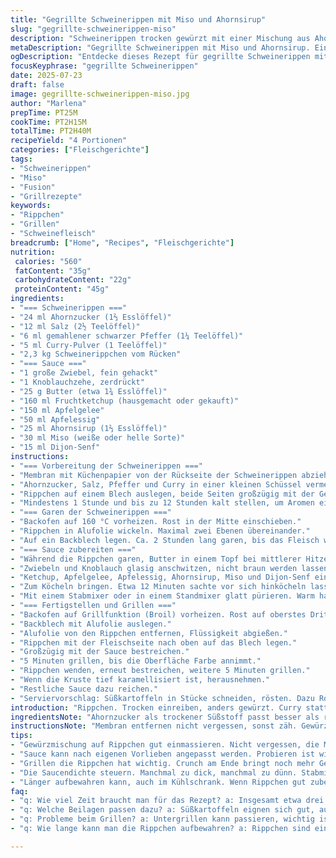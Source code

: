 ```yaml
---
title: "Gegrillte Schweinerippen mit Miso und Ahornsirup"
slug: "gegrillte-schweinerippen-miso"
description: "Schweinerippen trocken gewürzt mit einer Mischung aus Ahornzucker, Salz, schwarzem Pfeffer und Curry. Anschließend langsam im Ofen gegart. Sauce mit Zwiebeln, Knoblauch, Apfelgelee, Apfelessig, Miso, Ahornsirup und Dijon-Senf, eingekocht und püriert. Abschluss durch schnelles Grillen mit reichlich Sauce, bis karamellisiert. Geschmacksträger Miso ersetzt Sojasauce, Curry ersetzt Senfpulver, kurzes Einweichen. Lagerzeit leicht variiert und Garzeit minimal angepasst. Das Resultat saftig, süß-säuerlich, umami-reich. 4 Portionen."
metaDescription: "Gegrillte Schweinerippen mit Miso und Ahornsirup. Ein köstliche Rezept mit süß-säuerlicher Sauce und kräftigen Gewürzen. Perfekt für den nächsten Grillabend."
ogDescription: "Entdecke dieses Rezept für gegrillte Schweinerippen mit einer einzigartigen Miso-Ahornsirup-Sauce. Ein Genuss für alle Liebhaber von fusion Küche."
focusKeyphrase: "gegrillte Schweinerippen"
date: 2025-07-23
draft: false
image: gegrillte-schweinerippen-miso.jpg
author: "Marlena"
prepTime: PT25M
cookTime: PT2H15M
totalTime: PT2H40M
recipeYield: "4 Portionen"
categories: ["Fleischgerichte"]
tags:
- "Schweinerippen"
- "Miso"
- "Fusion"
- "Grillrezepte"
keywords:
- "Rippchen"
- "Grillen"
- "Schweinefleisch"
breadcrumb: ["Home", "Recipes", "Fleischgerichte"]
nutrition: 
 calories: "560"
 fatContent: "35g"
 carbohydrateContent: "22g"
 proteinContent: "45g"
ingredients:
- "=== Schweinerippen ==="
- "24 ml Ahornzucker (1⅔ Esslöffel)"
- "12 ml Salz (2½ Teelöffel)"
- "6 ml gemahlener schwarzer Pfeffer (1¼ Teelöffel)"
- "5 ml Curry-Pulver (1 Teelöffel)"
- "2,3 kg Schweinerippchen vom Rücken"
- "=== Sauce ==="
- "1 große Zwiebel, fein gehackt"
- "1 Knoblauchzehe, zerdrückt"
- "25 g Butter (etwa 1¾ Esslöffel)"
- "160 ml Fruchtketchup (hausgemacht oder gekauft)"
- "150 ml Apfelgelee"
- "50 ml Apfelessig"
- "25 ml Ahornsirup (1⅔ Esslöffel)"
- "30 ml Miso (weiße oder helle Sorte)"
- "15 ml Dijon-Senf"
instructions:
- "=== Vorbereitung der Schweinerippen ==="
- "Membran mit Küchenpapier von der Rückseite der Schweinerippen abziehen. Auf einem stabilen Untergrund arbeiten."
- "Ahornzucker, Salz, Pfeffer und Curry in einer kleinen Schüssel vermengen."
- "Rippchen auf einem Blech auslegen, beide Seiten großzügig mit der Gewürzmischung einreiben. Mit Frischhaltefolie abdecken."
- "Mindestens 1 Stunde und bis zu 12 Stunden kalt stellen, um Aromen einzuziehen."
- "=== Garen der Schweinerippen ==="
- "Backofen auf 160 °C vorheizen. Rost in der Mitte einschieben."
- "Rippchen in Alufolie wickeln. Maximal zwei Ebenen übereinander."
- "Auf ein Backblech legen. Ca. 2 Stunden lang garen, bis das Fleisch weich ist, leichte Anpassung möglich."
- "=== Sauce zubereiten ==="
- "Während die Rippchen garen, Butter in einem Topf bei mittlerer Hitze schmelzen."
- "Zwiebeln und Knoblauch glasig anschwitzen, nicht braun werden lassen."
- "Ketchup, Apfelgelee, Apfelessig, Ahornsirup, Miso und Dijon-Senf einrühren."
- "Zum Köcheln bringen. Etwa 12 Minuten sachte vor sich hinköcheln lassen, bis die Sauce eindickt."
- "Mit einem Stabmixer oder in einem Standmixer glatt pürieren. Warm halten."
- "=== Fertigstellen und Grillen ==="
- "Backofen auf Grillfunktion (Broil) vorheizen. Rost auf oberstes Drittel."
- "Backblech mit Alufolie auslegen."
- "Alufolie von den Rippchen entfernen, Flüssigkeit abgießen."
- "Rippchen mit der Fleischseite nach oben auf das Blech legen."
- "Großzügig mit der Sauce bestreichen."
- "5 Minuten grillen, bis die Oberfläche Farbe annimmt."
- "Rippchen wenden, erneut bestreichen, weitere 5 Minuten grillen."
- "Wenn die Kruste tief karamellisiert ist, herausnehmen."
- "Restliche Sauce dazu reichen."
- "Serviervorschlag: Süßkartoffeln in Stücke schneiden, rösten. Dazu Rotkohlsalat mit Apfelessigdressing."
introduction: "Rippchen. Trocken einreiben, anders gewürzt. Curry statt Senfpulver, um Nuancen zu geben. Süße passt nicht nur vom Ahorn, sondern auch vom Apfel in der Sauce. Weißes Miso rein, um milde Umami-Note. Ketchup nicht zu sauer, lieber hausgemacht oder mild. Lange Wärme macht das Fleisch zart. Trotzdem grillen oben drauf, für Textur. Sauce aufmixen, fast wie Barbecue, aber feiner. 4 Personen an einem Sonntag. Kann auch länger im Kühlschrank liegen. Vorbereitung flexibel. So ähnlich asiatisch trifft französisch. Dicke Schichten Geschmack. Nicht zu langweilig. Man nimmt sich Zeit, nicht pressiert."
ingredientsNote: "Ahornzucker als trockener Süßstoff passt besser als reiner Ahornsirup, um direkt auf das Fleisch zu legen, sonst wird es zäh oder zu feucht. Curry-Pulver ersetzt Senfpulver mit leicht exotischem Tasteffekt, eine kleine überraschende Note. Miso hell, weil dunkles zu dominant sein kann. Apfelgelee gibt Fruchtigkeit und Bindung, statt normaler Marmelade mehr Balance. Ketchup am besten leicht süßlich oder sogar Gemüse-basiert. Ahornsirup in der Sauce gibt nochmals Süße, die karamellisiert. Salzmenge erhöht, da Schweinefleisch stark saugt. Bei der Zwiebel die Menge leicht reduziert, damit Sauce nicht zu dominant wird. Knoblauch fein, um nicht zu beissen. Butter sorgt für geschmeidige Basis, kann durch neutrales Öl ersetzt werden, fällt dann leicht milder aus. Apfelessig bringt Säure, darf nicht zu scharf sein. Dijon scharf genug, aber auch milder Version möglich. Alles abgestimmt, damit keine Zutat dominiert. Fleischetikett kontrollieren, kein zusätzlicher Zucker im Pfannenpapier verwenden."
instructionsNote: "Membran entfernen nicht vergessen, sonst zäh. Gewürzmischung gründlich reiben, damit tief eindringt. Über Nacht besser, aber 1–2 Stunden genügen für etwas Geschmack. Backofen lange bei niedriger Hitze sorgt für Zartheit, kurze Variation möglich (± 5 Minuten). Alufolie dicht verschließen, damit Fleisch saftig bleibt. Wenden nicht nötig im Ofen. Sauce während des Garens machen, so Zeit sparen. Rühren, damit nichts anbrennt, mittlere Hitze verwenden. Mischung aufkochen und köcheln, probieren wegen Süße und Säure. Mixen unbedingt, sonst Sauce körnig. Grillen am Ende gibt Crunch, unbedingt nur beim Ende, sonst zu trocken. Sauce großzügig, lieber mehrmals bestreichen. Nicht verbrennen lassen – am besten den Punkt erwischen, wo es noch glänzt. Dazu Beilagen vorbereiten, z.B. Ofen-Süßkartoffeln rösten bei 200 °C, geht parallel. Kohl putzen, schneiden, mit Apfelessigdressing anmachen – mild. Fertig. Rippchen kurz ruhen lassen nach Grillen, dann schneiden. So bleibt Saft im Fleisch."
tips:
- "Gewürzmischung auf Rippchen gut einmassieren. Nicht vergessen, die Membran abzuziehen. Das macht das Fleisch zarter. Wenn Zeit ist, über Nacht einziehen lassen. Auch paar Stunden reichen aber. Jeder Geschmack mag es anders. Leichte Variation der Garzeit bei Bedarf. Wichtig, bei niedriger Temperatur garen. Das macht das Fleisch weich und saftig."
- "Sauce kann nach eigenen Vorlieben angepasst werden. Probieren ist wichtig. Vielleicht mehr Apfelgelee oder weniger Essig? Ketchup selbst machen ist ideal. Süßlich statt sauer. Das bringt mehr Balance. Und Miso wählen, das schmeckt mild. Jeder hat seine Vorlieben, nichts ist fest. Auch eine bunten Mischung von Früchten könnte testen. Spaß am Kochen."
- "Grillen die Rippchen hat wichtig. Crunch am Ende bringt noch mehr Geschmack. Grillfunktion vorheizen nicht vergessen. Beide Seiten bestreichen, bringt mehr Geschmack. 5 Minuten impfen, dann wenden. Nochmals bestreichen und grillen. Achte darauf, dass nichts verbrennt. Am besten, wenn die Oberfläche glänzt. Diese Technik gibt perfekte Struktur. Dazu süße Beilagen wie kartoffeln oder Rotkohl."
- "Die Saucendichte steuern. Manchmal zu dick, manchmal zu dünn. Stabmixer macht alles gut. So lange pürieren bis sie glatt ist. Prüfen beim Eindicken, sonst kann sie anbrennen. Rühren ist wichtig, dabei auch Hitze niedrig halten. Vorbereitung der Zutaten gleichzeitg mit dem Garen ist effizient. Und immer alles im Voraus bereitstellen. Das spart Zeit."
- "Länger aufbewahren kann, auch im Kühlschrank. Wenn Rippchen gut zubereitet, ist das kein Problem. Viel Geschmack bleibt, sogar noch intensiver. Diese Rippchen können auch gut für die nächste Woche sein. Dazu alle Beilagen schon vorbereiten. Am besten wird alles frisch zubereitet. Planen ist wichtig, damit alles zur richtigen Zeit fertig ist."
faq:
- "q: Wie viel Zeit braucht man für das Rezept? a: Insgesamt etwa drei Stunden, aber nur 25 Minuten Vorbereitung. Garzeit dann 2 Stunden 15 Minuten im Ofen. Das ist wichtig, damit das Fleisch schön weich wird. Kochen passiert während des Garens. Wenn du ein wenig flexibel bist, funktioniert das schon."
- "q: Welche Beilagen passen dazu? a: Süßkartoffeln eignen sich gut, auch Rotkohl salat. Apfelessig-Dressing gibt einen frischen Geschmack. Man könnte auch einfach Brot servieren. Etwas rustikal passt auch perfekt. Variationen sind wichtig, jeder hat eigenen Lieblingsgeschmack. Denk an die unterschiedlichen Kombinationen."
- "q: Probleme beim Grillen? a: Untergrillen kann passieren, wichtig ist beste Grilltemperatur. Zuerst der erste Punkt glänzen. Überwachen vor dem Verbrennen ist entscheidend. Du kannst auch immer mal wenden. Falls Rippchen trocken werden, schau nach der Zeit. Achte darauf, dass es nicht zu lange wird. Manchmal muss du anpassen."
- "q: Wie lange kann man die Rippchen aufbewahren? a: Rippchen sind einige Tage im Kühlschrank gut. Geschmack verbessert sich oft mit der Zeit. Du könntest sie einfrieren, jedoch dann nicht zu lange. 2-3 Monate optimal. Diese Maßnahmen helfen beim Genuss. Immer gut gekühlt lagern, damit nichts kaputt geht."

---
```

